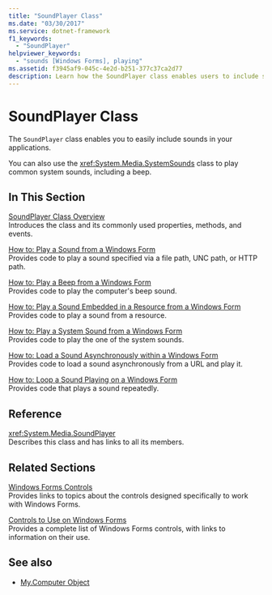 ```yaml
---
title: "SoundPlayer Class"
ms.date: "03/30/2017"
ms.service: dotnet-framework
f1_keywords: 
  - "SoundPlayer"
helpviewer_keywords: 
  - "sounds [Windows Forms], playing"
ms.assetid: f3945af9-045c-4e2d-b251-377c37ca2d77
description: Learn how the SoundPlayer class enables users to include sounds in applications, and how the SystemsSounds class can be used to play common sounds.
---
```

# SoundPlayer Class

The `SoundPlayer` class enables you to easily include sounds in your applications.  
  
You can also use the <xref:System.Media.SystemSounds> class to play common system sounds, including a beep.  
  
## In This Section  

[SoundPlayer Class Overview](soundplayer-class-overview.md)\
Introduces the class and its commonly used properties, methods, and events.  
  
[How to: Play a Sound from a Windows Form](how-to-play-a-sound-from-a-windows-form.md)\
Provides code to play a sound specified via a file path, UNC path, or HTTP path.  
  
[How to: Play a Beep from a Windows Form](how-to-play-a-beep-from-a-windows-form.md)\
Provides code to play the computer's beep sound.  
  
[How to: Play a Sound Embedded in a Resource from a Windows Form](how-to-play-a-sound-embedded-in-a-resource-from-a-windows-form.md)\
Provides code to play a sound from a resource.  
  
[How to: Play a System Sound from a Windows Form](how-to-play-a-system-sound-from-a-windows-form.md)\
Provides code to play the one of the system sounds.  
  
[How to: Load a Sound Asynchronously within a Windows Form](how-to-load-a-sound-asynchronously-within-a-windows-form.md)\
Provides code to load a sound asynchronously from a URL and play it.  
  
[How to: Loop a Sound Playing on a Windows Form](how-to-loop-a-sound-playing-on-a-windows-form.md)\
Provides code that plays a sound repeatedly.  
  
## Reference  

<xref:System.Media.SoundPlayer>  
Describes this class and has links to all its members.  
  
## Related Sections  

[Windows Forms Controls](overview.md)\
Provides links to topics about the controls designed specifically to work with Windows Forms.  
  
[Controls to Use on Windows Forms](controls-to-use-on-windows-forms.md)\
Provides a complete list of Windows Forms controls, with links to information on their use.  
  
## See also

- [My.Computer Object](/dotnet/visual-basic/language-reference/objects/my-computer-object)
